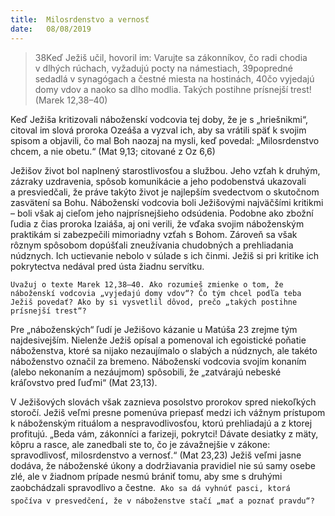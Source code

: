 ```yaml
---
title:  Milosrdenstvo a vernosť
date:   08/08/2019
---
```


> <p></p>
> 38Keď Ježiš učil, hovoril im: Varujte sa zákonníkov, čo radi chodia v dlhých rúchach, vyžadujú pocty na námestiach, 39popredné sedadlá v synagógach a čestné miesta na hostinách, 40čo vyjedajú domy vdov a naoko sa dlho modlia. Takých postihne prísnejší trest!  (Marek 12,38–40)

Keď Ježiša kritizovali náboženskí vodcovia tej doby, že je s „hriešnikmi“, citoval im slová proroka Ozeáša a vyzval ich, aby sa vrátili späť k svojim spisom a objavili, čo mal Boh naozaj na mysli, keď povedal: „Milosrdenstvo chcem, a nie obetu.“ (Mat 9,13; citované z Oz 6,6)

Ježišov život bol naplnený starostlivosťou a službou. Jeho vzťah k druhým, zázraky uzdravenia, spôsob komunikácie a jeho podobenstvá ukazovali a presviedčali, že práve takýto život je najlepším svedectvom o skutočnom zasvätení sa Bohu. Náboženskí vodcovia boli Ježišovými najväčšími kritikmi – boli však aj cieľom jeho najprísnejšieho odsúdenia. Podobne ako zbožní ľudia z čias proroka Izaiáša, aj oni verili, že vďaka svojim náboženským praktikám si zabezpečili mimoriadny vzťah s Bohom. Zároveň sa však rôznym spôsobom dopúšťali zneužívania chudobných a prehliadania núdznych. Ich uctievanie nebolo v súlade s ich činmi. Ježiš si pri kritike ich pokrytectva nedával pred ústa žiadnu servítku.

`Uvažuj o texte Marek 12,38–40. Ako rozumieš zmienke o tom, že náboženskí vodcovia „vyjedajú domy vdov“? Čo tým chcel podľa teba Ježiš povedať? Ako by si vysvetlil dôvod, prečo „takých postihne prísnejší trest“?`

Pre „náboženských“ ľudí je Ježišovo kázanie u Matúša 23 zrejme tým najdesivejším. Nielenže Ježiš opísal a pomenoval ich egoistické poňatie náboženstva, ktoré sa nijako nezaujímalo o slabých a núdznych, ale takéto náboženstvo označil za bremeno. Náboženskí vodcovia svojím konaním (alebo nekonaním a nezáujmom) spôsobili, že „zatvárajú nebeské kráľovstvo pred ľuďmi“ (Mat 23,13).

V Ježišových slovách však zaznieva posolstvo prorokov spred niekoľkých storočí. Ježiš veľmi presne pomenúva priepasť medzi ich vážnym prístupom k náboženským rituálom a nespravodlivosťou, ktorú prehliadajú a z ktorej profitujú. „Beda vám, zákonníci a farizeji, pokrytci! Dávate desiatky z mäty, kôpru a rasce, ale zanedbali ste to, čo je závažnejšie v zákone: spravodlivosť, milosrdenstvo a vernosť.“ (Mat 23,23) Ježiš veľmi jasne dodáva, že náboženské úkony a dodržiavania pravidiel nie sú samy osebe zlé, ale v žiadnom prípade nesmú brániť tomu, aby sme s druhými zaobchádzali spravodlivo a čestne.

`Ako sa dá vyhnúť pasci, ktorá spočíva v presvedčení, že v náboženstve stačí „mať a poznať pravdu“?`